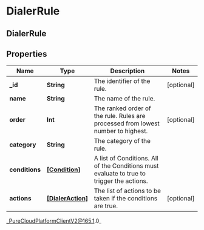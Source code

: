 # DialerRule

## DialerRule

## Properties

|Name | Type | Description | Notes|
|------------ | ------------- | ------------- | -------------|
| **_id** | **String** | The identifier of the rule. | [optional] |
| **name** | **String** | The name of the rule. | |
| **order** | **Int** | The ranked order of the rule. Rules are processed from lowest number to highest. | [optional] |
| **category** | **String** | The category of the rule. | |
| **conditions** | [**[Condition]**]([Condition]) | A list of Conditions. All of the Conditions must evaluate to true to trigger the actions. | |
| **actions** | [**[DialerAction]**]([DialerAction]) | The list of actions to be taken if the conditions are true. | [optional] |



_PureCloudPlatformClientV2@165.1.0_
